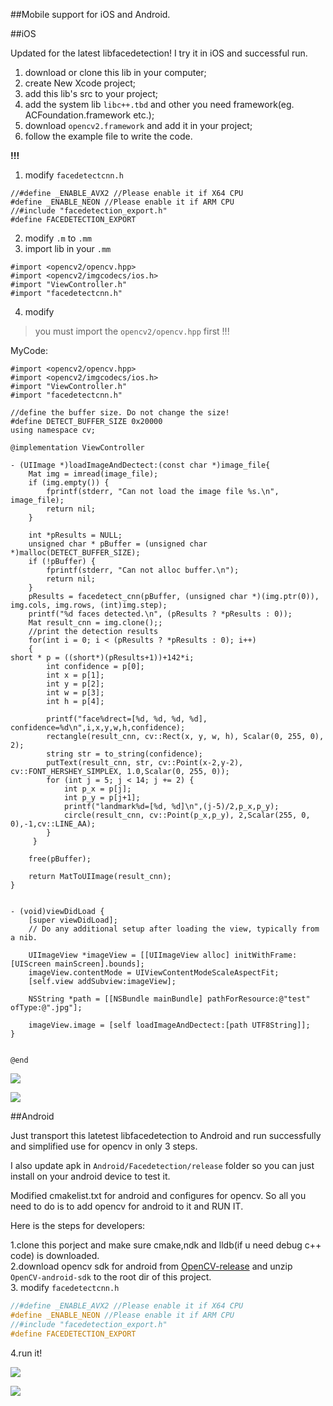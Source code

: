 ##Mobile support for iOS and Android. 


##iOS

Updated for the latest libfacedetection! I try it in iOS and successful run. 

1. download or clone this lib in your computer;
2. create New Xcode project;
3. add this lib's src to your project;
4. add the system lib `libc++.tbd` and other you need framework(eg. ACFoundation.framework etc.);
5. download `opencv2.framework` and add it in your project;
6. follow the example file to write the code.

**!!!** 
1. modify  `facedetectcnn.h`
```objc
//#define _ENABLE_AVX2 //Please enable it if X64 CPU
#define _ENABLE_NEON //Please enable it if ARM CPU
//#include "facedetection_export.h"
#define FACEDETECTION_EXPORT
```

2. modify  `.m` to `.mm` 
3. import lib in your `.mm`
```objc
#import <opencv2/opencv.hpp>
#import <opencv2/imgcodecs/ios.h>
#import "ViewController.h"
#import "facedetectcnn.h"
```
4. modify 
> you must import the `opencv2/opencv.hpp` first  !!!


MyCode:
```objc
#import <opencv2/opencv.hpp>
#import <opencv2/imgcodecs/ios.h>
#import "ViewController.h"
#import "facedetectcnn.h"

//define the buffer size. Do not change the size!
#define DETECT_BUFFER_SIZE 0x20000
using namespace cv;

@implementation ViewController

- (UIImage *)loadImageAndDectect:(const char *)image_file{
    Mat img = imread(image_file);
    if (img.empty()) {
        fprintf(stderr, "Can not load the image file %s.\n", image_file);
        return nil;
    }
    
    int *pResults = NULL;
    unsigned char * pBuffer = (unsigned char *)malloc(DETECT_BUFFER_SIZE);
    if (!pBuffer) {
        fprintf(stderr, "Can not alloc buffer.\n");
        return nil;
    }
    pResults = facedetect_cnn(pBuffer, (unsigned char *)(img.ptr(0)), img.cols, img.rows, (int)img.step);
    printf("%d faces detected.\n", (pResults ? *pResults : 0));
    Mat result_cnn = img.clone();;
    //print the detection results
    for(int i = 0; i < (pResults ? *pResults : 0); i++)
    {
short * p = ((short*)(pResults+1))+142*i;
        int confidence = p[0];
        int x = p[1];
        int y = p[2];
        int w = p[3];
        int h = p[4];
        
        printf("face%drect=[%d, %d, %d, %d], confidence=%d\n",i,x,y,w,h,confidence);
        rectangle(result_cnn, cv::Rect(x, y, w, h), Scalar(0, 255, 0), 2);
        string str = to_string(confidence);
        putText(result_cnn, str, cv::Point(x-2,y-2), cv::FONT_HERSHEY_SIMPLEX, 1.0,Scalar(0, 255, 0));
        for (int j = 5; j < 14; j += 2) {
            int p_x = p[j];
            int p_y = p[j+1];
            printf("landmark%d=[%d, %d]\n",(j-5)/2,p_x,p_y);
            circle(result_cnn, cv::Point(p_x,p_y), 2,Scalar(255, 0, 0),-1,cv::LINE_AA);
        }
     }
    
    free(pBuffer);
    
    return MatToUIImage(result_cnn);
}


- (void)viewDidLoad {
    [super viewDidLoad];
    // Do any additional setup after loading the view, typically from a nib.
    
    UIImageView *imageView = [[UIImageView alloc] initWithFrame:[UIScreen mainScreen].bounds];
    imageView.contentMode = UIViewContentModeScaleAspectFit;
    [self.view addSubview:imageView];
    
    NSString *path = [[NSBundle mainBundle] pathForResource:@"test" ofType:@".jpg"];
    
    imageView.image = [self loadImageAndDectect:[path UTF8String]];
}


@end
```
![](https://raw.githubusercontent.com/dpmaycry/libfacedetection/master/mobile/iOS/screenshot1.png)

![](https://raw.githubusercontent.com/dpmaycry/libfacedetection/master/mobile/iOS/screenshot2.png)

##Android

Just transport this latetest libfacedetection to Android and run successfully and simplified use for opencv in only 3 steps.

I also update apk in `Android/Facedetection/release` folder so you can just install on your android device to test it.

Modified cmakelist.txt for android and configures for opencv. So all you need to do is to add opencv for android to it and RUN IT.

Here is the steps for developers:
   
1.clone this porject and make sure cmake,ndk and lldb(if u need debug c++ code) is downloaded.    
2.download opencv sdk for android from [OpenCV-release](https://opencv.org/releases.html) and unzip `OpenCV-android-sdk` to the root dir of this project.  
3. modify  `facedetectcnn.h`

```c++
//#define _ENABLE_AVX2 //Please enable it if X64 CPU
#define _ENABLE_NEON //Please enable it if ARM CPU
//#include "facedetection_export.h"
#define FACEDETECTION_EXPORT
```
4.run it!

![](https://raw.githubusercontent.com/dpmaycry/libfacedetection/master/mobile/Android/screenshot1.jpg)

![](https://raw.githubusercontent.com/dpmaycry/libfacedetection/master/mobile/Android/screenshot2.jpg)